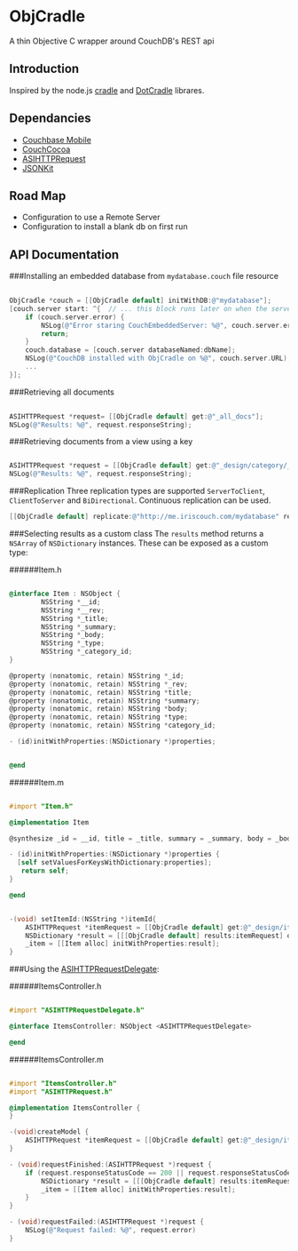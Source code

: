 ObjCradle
=========
A thin Objective C wrapper around CouchDB's REST api

Introduction
------------
Inspired by the node.js [cradle](http://cloudhead.io/cradle) and [DotCradle](http://github.com/roryf/DotCradle) librares.

Dependancies
------------
- [Couchbase Mobile](https://github.com/couchbaselabs/iOS-Couchbase-manifest)
- [CouchCocoa](https://github.com/couchbaselabs/CouchCocoa)
- [ASIHTTPRequest](http://allseeing-i.com/ASIHTTPRequest)
- [JSONKit](https://github.com/johnezang/JSONKit)

Road Map
--------
- Configuration to use a Remote Server
- Configuration to install a blank db on first run

API Documentation
-----------------
###Installing an embedded database from `mydatabase.couch` file resource

``` objectivec
	
ObjCradle *couch = [[ObjCradle default] initWithDB:@"mydatabase"];
[couch.server start: ^{  // ... this block runs later on when the server has started up:
    if (couch.server.error) {
        NSLog(@"Error staring CouchEmbeddedServer: %@", couch.server.error.domain);
        return;
    }
    couch.database = [couch.server databaseNamed:dbName];
    NSLog(@"CouchDB installed with ObjCradle on %@", couch.server.URL);
    ...
}];
```

###Retrieving all documents

``` objectivec
	
ASIHTTPRequest *request= [[ObjCradle default] get:@"_all_docs"];
NSLog(@"Results: %@", request.responseString);
```

###Retrieving documents from a view using a key

``` objectivec

ASIHTTPRequest *request = [[ObjCradle default] get:@"_design/category/_view/byParent" usingKey:[NSString stringWithFormat:@"%d", parent]];
NSLog(@"Results: %@", request.responseString);
```

###Replication
Three replication types are supported `ServerToClient`, `ClientToServer` and `BiDirectional`. Continuous replication can be used.


``` objectivec
[[ObjCradle default] replicate:@"http://me.iriscouch.com/mydatabase" replicationType:ServerToClient continous:YES];
```

###Selecting results as a custom class
The `results` method returns a `NSArray` of `NSDictionary` instances. These can be exposed as a custom type:

######Item.h

``` objectivec

@interface Item : NSObject {
        NSString *__id;
        NSString *__rev;
        NSString *_title;
        NSString *_summary;
        NSString *_body;
        NSString *_type;
        NSString *_category_id;
}

@property (nonatomic, retain) NSString *_id;
@property (nonatomic, retain) NSString *_rev;
@property (nonatomic, retain) NSString *title;
@property (nonatomic, retain) NSString *summary;
@property (nonatomic, retain) NSString *body;
@property (nonatomic, retain) NSString *type;
@property (nonatomic, retain) NSString *category_id;

- (id)initWithProperties:(NSDictionary *)properties;


@end
```

######Item.m

``` objectivec

#import "Item.h"

@implementation Item

@synthesize _id = __id, title = _title, summary = _summary, body = _body, _rev = __rev, type = _type, category_id = _category_id;

- (id)initWithProperties:(NSDictionary *)properties {
  [self setValuesForKeysWithDictionary:properties];
   return self;
}

@end
```

``` objectivec

-(void) setItemId:(NSString *)itemId{
    ASIHTTPRequest *itemRequest = [[ObjCradle default] get:@"_design/item/_view/all" usingKey:[NSString stringWithFormat:@"%@", itemId]];
    NSDictionary *result = [[[ObjCradle default] results:itemRequest] objectAtIndex:0];
    _item = [[Item alloc] initWithProperties:result];
}
```

###Using the [ASIHTTPRequestDelegate](http://allseeing-i.com/ASIHTTPRequest/):

######ItemsController.h

``` objectivec

#import "ASIHTTPRequestDelegate.h"

@interface ItemsController: NSObject <ASIHTTPRequestDelegate>

@end
```

######ItemsController.m

``` objectivec

#import "ItemsController.h"
#import "ASIHTTPRequest.h"

@implementation ItemsController {
}

-(void)createModel {
    ASIHTTPRequest *itemRequest = [[ObjCradle default] get:@"_design/item/_view/all" usingKey:[NSString stringWithFormat:@"%@", itemId] requestDelegate:self];   
}

- (void)requestFinished:(ASIHTTPRequest *)request {
    if (request.responseStatusCode == 200 || request.responseStatusCode == 201) {
        NSDictionary *result = [[[ObjCradle default] results:itemRequest] objectAtIndex:0];
        _item = [[Item alloc] initWithProperties:result];
    }
}

- (void)requestFailed:(ASIHTTPRequest *)request {
    NSLog(@"Request failed: %@", request.error)
}
```

